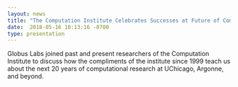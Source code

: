 ```yaml
---
layout: news
title: "The Computation Institute Celebrates Successes at Future of Compute Event"
date:  2018-05-16 10:13:16 -0700
type: presentation
---
```

Globus Labs joined past and present researchers of the Computation Institute to discuss how the compliments of the institute
since 1999 teach us about the next 20 years of computational research at UChicago, Argonne, and beyond.